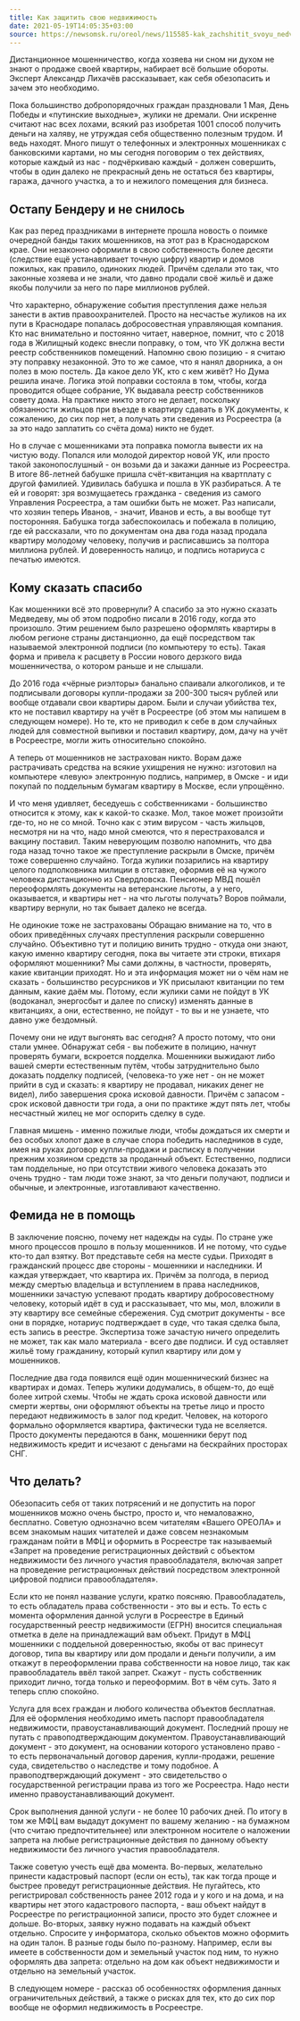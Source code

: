 ```yaml
---
title: Как защитить свою недвижимость
date: 2021-05-19T14:05:35+03:00
source: https://newsomsk.ru/oreol/news/115585-kak_zachshitit_svoyu_nedvijimost/
---
```


Дистанционное мошенничество, когда хозяева ни сном ни духом не знают о продаже своей квартиры, набирает всё большие обороты. Эксперт Александр Лихачёв рассказывает, как себя обезопасить и зачем это необходимо.

Пока большинство добропорядочных граждан праздновали 1 Мая, День Победы и «путинские выходные», жулики не дремали. Они искренне считают нас всех лохами, всякий раз изобретая 1001 способ получить деньги на халяву, не утруждая себя общественно полезным трудом. И ведь находят. Много пишут о телефонных и электронных мошенниках с банковскими картами, но мы сегодня поговорим о тех действиях, которые каждый из нас - подчёркиваю каждый - должен совершить, чтобы в один далеко не прекрасный день не остаться без квартиры, гаража, дачного участка, а то и нежилого помещения для бизнеса.

## Остапу Бендеру и не снилось
Как раз перед праздниками в интернете прошла новость о поимке очередной банды таких мошенников, на этот раз в Краснодарском крае. Они незаконно оформили в свою собственность более десяти (следствие ещё устанавливает точную цифру) квартир и домов пожилых, как правило, одиноких людей. Причём сделали это так, что законные хозяева и не знали, что давно продали своё жильё и даже якобы получили за него по паре миллионов рублей.

Что характерно, обнаружение события преступления даже нельзя занести в актив правоохранителей. Просто на несчастье жуликов на их пути в Краснодаре попалась добросовестная управляющая компания. Кто нас внимательно и постоянно читает, наверное, помнит, что с 2018 года в Жилищный кодекс внесли поправку, о том, что УК должна вести реестр собственников помещений. Напомню свою позицию - я считаю эту поправку незаконной. Это то же самое, что я нанял дворника, а он полез в мою постель. Да какое дело УК, кто с кем живёт? Но Дума решила иначе. Логика этой поправки состояла в том, чтобы, когда проводится общее собрание, УК выдавала реестр собственников совету дома. На практике никто этого не делает, поскольку обязанности жильцов при въезде в квартиру сдавать в УК документы, к сожалению, до сих пор нет, а получать эти сведения из Росреестра (а за это надо заплатить со счёта дома) никто не будет.

Но в случае с мошенниками эта поправка помогла вывести их на чистую воду. Попался или молодой директор новой УК, или просто такой законопослушный - он возьми да и закажи данные из Росреестра. В итоге 86-летней бабушке пришла счёт-квитанция на квартплату с другой фамилией. Удивилась бабушка и пошла в УК разбираться. А те ей и говорят: зря возмущаетесь гражданка - сведения из самого Управления Росреестра, а там ошибки быть не может. Раз написали, что хозяин теперь Иванов, - значит, Иванов и есть, а вы вообще тут посторонняя. Бабушка тогда забеспокоилась и побежала в полицию, где ей рассказали, что по документам она два года назад продала квартиру молодому человеку, получив и расписавшись за полтора миллиона рублей. И доверенность налицо, и подпись нотариуса с печатью имеются.

## Кому сказать спасибо
Как мошенники всё это провернули? А спасибо за это нужно сказать Медведеву, мы об этом подробно писали в 2016 году, когда это произошло. Этим решением было разрешено оформлять квартиры в любом регионе страны дистанционно, да ещё посредством так называемой электронной подписи (по компьютеру то есть). Такая форма и привела к расцвету в России нового дерзкого вида мошенничества, о котором раньше и не слышали.

До 2016 года «чёрные риэлторы» банально спаивали алкоголиков, и те подписывали договоры купли-продажи за 200-300 тысяч рублей или вообще отдавали свои квартиры даром. Были и случаи убийства тех, кто не поставил квартиру на учёт в Росреестре (об этом мы напишем в следующем номере). Но те, кто не приводил к себе в дом случайных людей для совместной выпивки и поставил квартиру, дом, дачу на учёт в Росреестре, могли жить относительно спокойно.

А теперь от мошенников не застрахован никто. Ворам даже растрачивать средства на всякие ухищрения не нужно: изготовил на компьютере «левую» электронную подпись, например, в Омске - и иди покупай по поддельным бумагам квартиру в Москве, если упрощённо.

И что меня удивляет, беседуешь с собственниками - большинство относится к этому, как к какой-то сказке. Мол, такое может произойти где-то, но не со мной. Точно как с этим вирусом - часть жильцов, несмотря ни на что, надо мной смеются, что я перестраховался и вакцину поставил. Таким неверующим позволю напомнить, что два года назад точно такое же преступление раскрыли в Омске, причём тоже совершенно случайно. Тогда жулики позарились на квартиру целого подполковника милиции в отставке, оформив её на чужого человека дистанционно из Свердловска. Пенсионер МВД пошёл переоформлять документы на ветеранские льготы, а у него, оказывается, и квартиры нет - на что льготы получать? Воров поймали, квартиру вернули, но так бывает далеко не всегда.

Не одинокие тоже не застрахованы
Обращаю внимание на то, что в обоих приведённых случаях преступления раскрыли совершенно случайно. Объективно тут и полицию винить трудно - откуда они знают, какую именно квартиру сегодня, пока вы читаете эти строки, втихаря оформляют мошенники? Мы сами должны, в частности, проверять, какие квитанции приходят. Но и эта информация может ни о чём нам не сказать - большинство ресурсников и УК присылают квитанции по тем данным, какие даём мы. Потому, если жулики сами не пойдут в УК (водоканал, энергосбыт и далее по списку) изменять данные в квитанциях, а они, естественно, не пойдут - то вы и не узнаете, что давно уже бездомный.

Почему они не идут выгонять вас сегодня? А просто потому, что они стали умнее. Обнаружат себя - вы побежите в полицию, начнут проверять бумаги, вскроется подделка. Мошенники выжидают либо вашей смерти естественным путём, чтобы затруднительно было доказать подделку подписей, (человека-то уже нет - он не может прийти в суд и сказать: я квартиру не продавал, никаких денег не видел), либо завершения срока исковой давности. Причём с запасом - срок исковой давности три года, а они по практике ждут пять лет, чтобы несчастный жилец не мог оспорить сделку в суде.

Главная мишень - именно пожилые люди, чтобы дождаться их смерти и без особых хлопот даже в случае спора победить наследников в суде, имея на руках договор купли-продажи и расписку в получении прежним хозяином средств за проданный объект. Естественно, подписи там поддельные, но при отсутствии живого человека доказать это очень трудно - там люди тоже знают, за что деньги получают, подписи и обычные, и электронные, изготавливают качественно.

## Фемида не в помощь
В заключение поясню, почему нет надежды на суды. По стране уже много процессов прошло в пользу мошенников. И не потому, что судье кто-то дал взятку. Вот представьте себя на месте судьи. Приходят в гражданский процесс две стороны - мошенники и наследники. И каждая утверждает, что квартира их. Причём за полгода, в период между смертью владельца и вступлением в права наследников, мошенники зачастую успевают продать квартиру добросовестному человеку, который идёт в суд и рассказывает, что мы, мол, вложили в эту квартиру все семейные сбережения. Суд смотрит документы - все они в порядке, нотариус подтверждает в суде, что такая сделка была, есть запись в реестре. Экспертиза тоже зачастую ничего определить не может, так как мало материала - всего две подписи. И суд оставляет жильё тому гражданину, который купил квартиру или дом у мошенников.

Последние два года появился ещё один мошеннический бизнес на квартирах и домах. Теперь жулики додумались, в общем-то, до ещё более хитрой схемы. Чтобы не ждать срока исковой давности или смерти жертвы, они оформляют объекты на третье лицо и просто передают недвижимость в залог под кредит. Человек, на которого формально оформляется квартира, фактически туда не вселяется. Просто документы передаются в банк, мошенники берут под недвижимость кредит и исчезают с деньгами на бескрайних просторах СНГ.

## Что делать?
Обезопасить себя от таких потрясений и не допустить на порог мошенников можно очень быстро, просто и, что немаловажно, бесплатно. Советую однозначно всем читателям «Вашего ОРЕОЛА» и всем знакомым наших читателей и даже совсем незнакомым гражданам пойти в МФЦ и оформить в Росреестре так называемый «Запрет на проведение регистрационных действий с объектом недвижимости без личного участия правообладателя, включая запрет на проведение регистрационных действий посредством электронной цифровой подписи правообладателя».

Если кто не понял название услуги, кратко поясняю. Правообладатель, то есть обладатель права собственности - это вы и есть. То есть с момента оформления данной услуги в Росреестре в Единый государственный реестр недвижимости (ЕГРН) вносится специальная отметка в деле на принадлежащий вам объект. Придут в МФЦ мошенники с поддельной доверенностью, якобы от вас принесут договор, типа вы квартиру или дом продали и деньги получили, а им откажут в переоформлении права собственности на новое лицо, так как правообладатель ввёл такой запрет. Скажут - пусть собственник приходит лично, тогда только и переоформим. Вот в чём суть. Зато я теперь сплю спокойно.

Услуга для всех граждан и любого количества объектов бесплатная. Для её оформления необходимо иметь паспорт правообладателя недвижимости, правоустанавливающий документ. Последний прошу не путать с правоподтверждающим документом. Правоустанавливающий документ - это документ, на основании которого установлено право - то есть первоначальный договор дарения, купли-продажи, решение суда, свидетельство о наследстве и тому подобное. А правоподтверждающий документ - это свидетельство о государственной регистрации права из того же Росреестра. Надо нести именно правоустанавливающий документ.

Срок выполнения данной услуги - не более 10 рабочих дней. По итогу в том же МФЦ вам выдадут документ по вашему желанию - на бумажном (что считаю предпочтительнее) или электронном носителе о наложении запрета на любые регистрационные действия по данному объекту недвижимости без личного участия правообладателя.

Также советую учесть ещё два момента. Во-первых, желательно принести кадастровый паспорт (если он есть), так как тогда проще и быстрее проведут регистрационные действия. Не пугайтесь, кто регистрировал собственность ранее 2012 года и у кого и на дома, и на квартиры нет этого кадастрового паспорта, - ваш объект найдут в Росреестре по регистрационной записи, просто это будет сложнее и дольше. Во-вторых, заявку нужно подавать на каждый объект отдельно. Спросите у информатора, сколько объектов можно оформить на один талон. В разные годы было по-разному. Например, если вы имеете в собственности дом и земельный участок под ним, то нужно оформлять два запрета: отдельно на дом как объект недвижимости и отдельно на земельный участок.

В следующем номере - рассказ об особенностях оформления данных ограничительных действий, а также о рисках для тех, кто до сих пор вообще не оформил недвижимость в Росреестре.